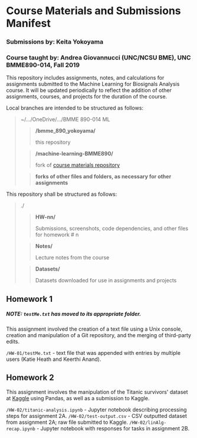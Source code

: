 # Course Materials and Submissions Manifest
### Submissions by: Keita Yokoyama
### Course taught by: Andrea Giovannucci (UNC/NCSU BME), UNC BMME890-014, Fall 2019

This repository includes assignments, notes, and calculations for assignments submitted to the Machine Learning for Biosignals Analysis course. It will be updated periodically to reflect the addition of other assignments, courses, and projects for the duration of the course.

Local branches are intended to be structured as follows:

> ~/.../OneDrive/.../BMME 890-014 ML
>
>> **/bmme_890_yokoyama/**
>>
>> this repository
>
>> **/machine-learning-BMME890/**
>>
>> fork of <a href="github.com/agiovann/machine-learning-BMME890/">course materials repository</a>
>
>> **forks of other files and folders, as necessary for other assignments**

This repository shall be structured as follows:

> ./
>
>> **HW-nn/**
>>
>> Submissions, screenshots, code dependencies, and other files for homework # n
>
>> **Notes/**
>>
>> Lecture notes from the course
>
>> **Datasets/**
>>
>> Datasets downloaded for use in assignments and projects


## Homework 1
##### NOTE: `testMe.txt` has moved to its appropriate folder.

This assignment involved the creation of a text file using a Unix console, creation and manipulation of a Git repository, and the merging of third-party edits.

`/HW-01/testMe.txt` - text file that was appended with entries by multiple users (Katie Heath and Keerthi Anand).


## Homework 2

This assignment involves the manipulation of the Titanic survivors' dataset at <a href="kaggle.com/c/titanic/">Kaggle</a> using Pandas, as well as a submission to Kaggle.

`/HW-02/titanic-analysis.ipynb` - Jupyter notebook describing processing steps for assignment 2A.
`/HW-02/test-output.csv` - CSV outputted dataset from assignment 2A; raw file submitted to Kaggle.
`/HW-02/linAlg-recap.ipynb` - Jupyter notebook with responses for tasks in assignment 2B.
